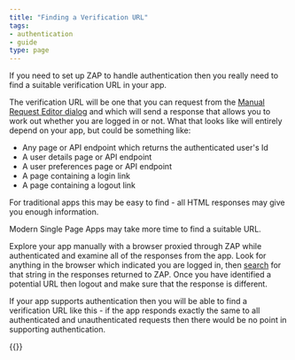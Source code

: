 ```yaml
---
title: "Finding a Verification URL"
tags: 
- authentication
- guide
type: page
---
```


If you need to set up ZAP to handle authentication then you really need to find a suitable verification URL in your app.

The verification URL will be one that you can request from the [Manual Request Editor dialog](/docs/desktop/ui/dialogs/man_req/) and which will send a response that allows you to work out whether you are logged in or not. What that looks like will entirely depend on your app, but could be something like:

* Any page or API endpoint which returns the authenticated user's Id
* A user details page or API endpoint
* A user preferences page or API endpoint
* A page containing a login link
* A page containing a logout link

For traditional apps this may be easy to find - all HTML responses may give you enough information.

Modern Single Page Apps may take more time to find a suitable URL.

Explore your app manually with a browser proxied through ZAP while authenticated and examine all of the responses from the app.
Look for anything in the browser which indicated you are logged in, then [search](/docs/desktop/ui/tabs/search/) for that string in the responses returned to ZAP.
Once you have identified a potential URL then logout and make sure that the response is different.

If your app supports authentication then you will be able to find a verification URL like this - if the app responds exactly the same to all authenticated and unauthenticated requests then there would be no point in supporting authentication.

{{<prevnext prevUrl="../handling-auth-yourself/" prevTitle="Handling authentication yourself" nextUrl="../session-handling/" nextTitle="Session handling">}}